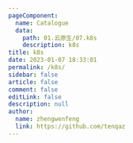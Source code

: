 ```yaml
---
pageComponent: 
  name: Catalogue
  data: 
    path: 01.云原生/07.k8s
    description: k8s
title: k8s
date: 2023-01-07 18:33:01
permalink: /k8s/
sidebar: false
article: false
comment: false
editLink: false
description: null
author: 
  name: zhengwenfeng
  link: https://github.com/tenqaz
---
```

